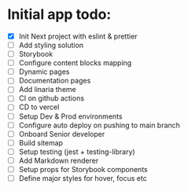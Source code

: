 # Initial app todo:

- [x] Init Next project with eslint & prettier
- [ ] Add styling solution
- [ ] Storybook
- [ ] Configure content blocks mapping
- [ ] Dynamic pages
- [ ] Documentation pages
- [ ] Add linaria theme
- [ ] CI on github actions
- [ ] CD to vercel
- [ ] Setup Dev & Prod environments
- [ ] Configure auto deploy on pushing to main branch
- [ ] Onboard Senior developer
- [ ] Build sitemap
- [ ] Setup testing (jest + testing-library)
- [ ] Add Markdown renderer
- [ ] Setup props for Storybook components
- [ ] Define major styles for hover, focus etc
